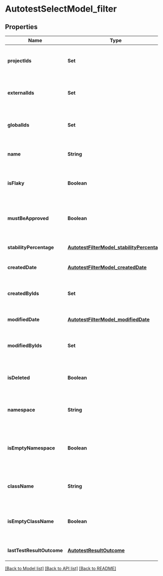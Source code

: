 # AutotestSelectModel_filter
## Properties

| Name | Type | Description | Notes |
|------------ | ------------- | ------------- | -------------|
| **projectIds** | **Set** | Specifies an autotest projects IDs to search for | [optional] [default to null] |
| **externalIds** | **Set** | Specifies an autotest external IDs to search for | [optional] [default to null] |
| **globalIds** | **Set** | Specifies an autotest global IDs to search for | [optional] [default to null] |
| **name** | **String** | Specifies an autotest name to search for | [optional] [default to null] |
| **isFlaky** | **Boolean** | Specifies an autotest flaky status to search for | [optional] [default to null] |
| **mustBeApproved** | **Boolean** | Specifies an autotest unapproved changes status to search for | [optional] [default to null] |
| **stabilityPercentage** | [**AutotestFilterModel_stabilityPercentage**](AutotestFilterModel_stabilityPercentage.md) |  | [optional] [default to null] |
| **createdDate** | [**AutotestFilterModel_createdDate**](AutotestFilterModel_createdDate.md) |  | [optional] [default to null] |
| **createdByIds** | **Set** | Specifies an autotest creator IDs to search for | [optional] [default to null] |
| **modifiedDate** | [**AutotestFilterModel_modifiedDate**](AutotestFilterModel_modifiedDate.md) |  | [optional] [default to null] |
| **modifiedByIds** | **Set** | Specifies an autotest last editor IDs to search for | [optional] [default to null] |
| **isDeleted** | **Boolean** | Specifies an autotest deleted status to search for | [optional] [default to null] |
| **namespace** | **String** | Specifies an autotest namespace to search for | [optional] [default to null] |
| **isEmptyNamespace** | **Boolean** | Specifies an autotest namespace name presence status to search for | [optional] [default to null] |
| **className** | **String** | Specifies an autotest class name to search for | [optional] [default to null] |
| **isEmptyClassName** | **Boolean** | Specifies an autotest class name presence status to search for | [optional] [default to null] |
| **lastTestResultOutcome** | [**AutotestResultOutcome**](AutotestResultOutcome.md) |  | [optional] [default to null] |

[[Back to Model list]](../README.md#documentation-for-models) [[Back to API list]](../README.md#documentation-for-api-endpoints) [[Back to README]](../README.md)

